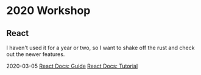 # 2020 Workshop

## React

I haven't used it for a year or two, so I want to shake off the rust and check out the newer features.

2020-03-05
[React Docs: Guide](https://reactjs.org/docs/hello-world.html)
[React Docs: Tutorial](https://reactjs.org/docs/hello-world.html)

